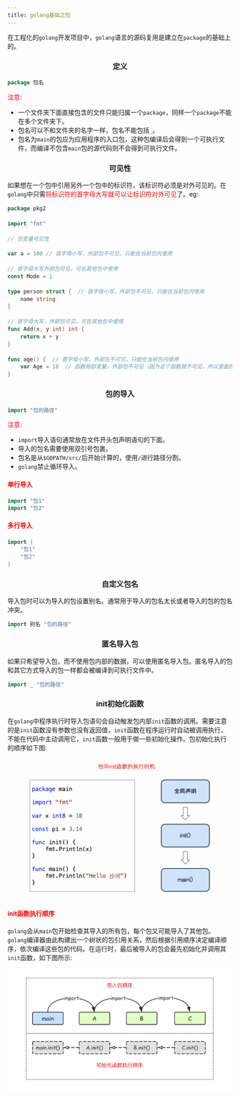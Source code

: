 ```yaml
---
title: golang基础之包
---
```


在工程化的`golang`开发项目中，`golang`语言的源码复用是建立在`package`的基础上的。

### <center>定义</center>

```go
package 包名
```

<font color=red>注意</font>:

- 一个文件夹下面直接包含的文件只能归属一个`package`，同样一个`package`不能在多个文件夹下。
- 包名可以不和文件夹的名字一样，包名不能包括`_`。
- 包名为`main`的包应为应用程序的入口包，这种包编译后会得到一个可执行文件，而编译不包含`main`包的源代码则不会得到可执行文件。

### <center>可见性</center>

如果想在一个包中引用另外一个包中的标识符，该标识符必须是对外可见的。在`golang`中只需<font color=red>将标识符的首字母大写就可以让标识符对外可见</font>了。eg:

```go
package pkg2
 
import "fmt"
 
// 包变量可见性
 
var a = 100 // 首字母小写，外部包不可见，只能在当前包内使用
 
// 首字母大写外部包可见，可在其他包中使用
const Mode = 1
 
type person struct {  // 首字母小写，外部包不可见，只能在当前包内使用
	name string
}
 
// 首字母大写，外部包可见，可在其他包中使用
func Add(x, y int) int {
	return x + y
}
 
func age() {  // 首字母小写，外部包不可见，只能在当前包内使用
	var Age = 18  // 函数局部变量，外部包不可见（因为这个函数就不可见，所以里面的变量也访问不到），只能在当前函数内使用
}
```

### <center>包的导入</center>

```go
import "包的路径"
```

<font color=red>注意</font>:

- `import`导入语句通常放在文件开头包声明语句的下面。
- 导入的包名需要使用双引号包裹。
- 包名是从`$GOPATH/src/`后开始计算的，使用`/`进行路径分割。
- `golang`禁止循环导入。

#### <font color=red>单行导入</font>

```go
import "包1"
import "包2"
```

#### <font color=red>多行导入</font>

```go
import (
	"包1"
	"包2"
)
```

### <center>自定义包名</center>

导入包时可以为导入的包设置别名。通常用于导入的包名太长或者导入的包的包名冲突。

```go
import 别名 "包的路径"
```

### <center>匿名导入包</center>

如果只希望导入包，而不使用包内部的数据，可以使用匿名导入包。匿名导入的包和其它方式导入的包一样都会被编译到可执行文件中。

```go
import _ "包的路径"
```

### <center>init初始化函数</center>

在`golang`中程序执行时导入包语句会自动触发包内部`init`函数的调用。需要注意的是`init`函数没有参数也没有返回值，`init`函数在程序运行时自动被调用执行，不能在代码中主动调用它，`init`函数一般用于做一些初始化操作。包初始化执行的顺序如下图:

![](golang基础之包/init1.png)

#### <font color=red>init函数执行顺序</font>

`golang`会从`main`包开始检查其导入的所有包，每个包又可能导入了其他包。`golang`编译器由此构建出一个树状的包引用关系，然后根据引用顺序决定编译顺序，依次编译这些包的代码。在运行时，最后被导入的包会最先初始化并调用其`init`函数，如下图所示:

![](golang基础之包/init02.png)





